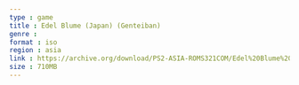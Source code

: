 ```yaml
---
type : game
title : Edel Blume (Japan) (Genteiban)
genre : 
format : iso
region : asia
link : https://archive.org/download/PS2-ASIA-ROMS321COM/Edel%20Blume%20%28Japan%29%20%28Genteiban%29.7z
size : 710MB
---
```

